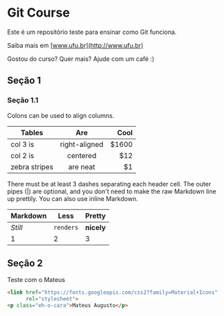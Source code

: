 # Git Course

Este é um repositório teste para ensinar como Git funciona.

Saiba mais em [www.ufu.br](http://www.ufu.br)

Gostou do curso? Quer mais? Ajude com um café :)

## Seção 1

### Seção 1.1

Colons can be used to align columns.

| Tables        | Are           | Cool  |
| ------------- |:-------------:| -----:|
| col 3 is      | right-aligned | $1600 |
| col 2 is      | centered      |   $12 |
| zebra stripes | are neat      |    $1 |

There must be at least 3 dashes separating each header cell.
The outer pipes (|) are optional, and you don't need to make the 
raw Markdown line up prettily. You can also use inline Markdown.

Markdown | Less | Pretty
--- | --- | ---
*Still* | `renders` | **nicely**
1 | 2 | 3



## Seção 2

Teste com o Mateus

```html
<link href="https://fonts.googleapis.com/css2?family=Material+Icons"
      rel="stylesheet">
<p class="eh-o-cara">Mateus Augusto</p>
```